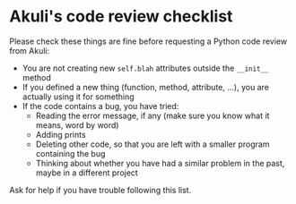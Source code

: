 # Akuli's code review checklist

Please check these things are fine before requesting a Python code review from Akuli:
- You are not creating new `self.blah` attributes outside the `__init__` method
- If you defined a new thing (function, method, attribute, ...), you are actually using it for something
- If the code contains a bug, you have tried:
    - Reading the error message, if any (make sure you know what it means, word by word)
    - Adding prints
    - Deleting other code, so that you are left with a smaller program containing the bug
    - Thinking about whether you have had a similar problem in the past, maybe in a different project

Ask for help if you have trouble following this list.
